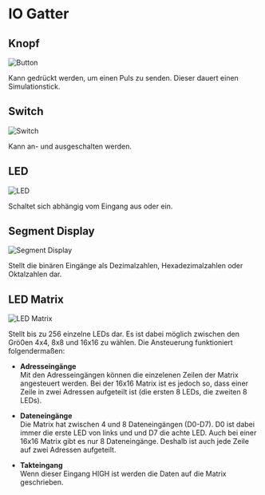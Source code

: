 # IO Gatter

## Knopf
<div class="rows">

![Button](../../assets/help/button.jpg)

<div class="margin-left">

Kann gedrückt werden, um einen Puls zu senden. Dieser dauert einen Simulationstick.
</div>
</div>

## Switch
<div class="rows">

![Switch](../../assets/help/switch.jpg)

<div class="margin-left">

Kann an- und ausgeschalten werden.
</div>
</div>

## LED

<div class="rows">

![LED](../../assets/help/led.jpg)

<div class="margin-left">

Schaltet sich abhängig vom Eingang aus oder ein.
</div>
</div>

## Segment Display

<div class="rows">

![Segment Display](../../assets/help/segment-display.jpg)

<div class="margin-left">

Stellt die binären Eingänge als Dezimalzahlen, Hexadezimalzahlen oder Oktalzahlen dar.
</div>
</div>

## LED Matrix

<div class="rows">

![LED Matrix](../../assets/help/led-matrix.PNG)

<div class="margin-left">

Stellt bis zu 256 einzelne LEDs dar. Es ist dabei möglich zwischen den Grö0en 4x4, 8x8 und 16x16 zu wählen.
Die Ansteuerung funktioniert folgendermaßen:
 - **Adresseingänge**<br>
   Mit den Adresseingängen können die einzelenen Zeilen der Matrix angesteuert werden. Bei der 16x16 Matrix ist es jedoch so, dass einer Zeile in zwei Adressen aufgeteilt ist (die ersten 8 LEDs, die zweiten 8 LEDs).
 
 - **Dateneingänge**<br>
   Die Matrix hat zwischen 4 und 8 Dateneingängen (D0-D7). D0 ist dabei immer die erste LED von links und und D7 die achte LED. Auch bei einer 16x16 Matrix gibt es nur 8 Dateneingänge. Deshalb ist auch jede Zeile auf zwei Adressen aufgeteilt.

 - **Takteingang**<br>
   Wenn dieser Eingang HIGH ist werden die Daten auf die Matrix geschrieben.

</div>
</div>
